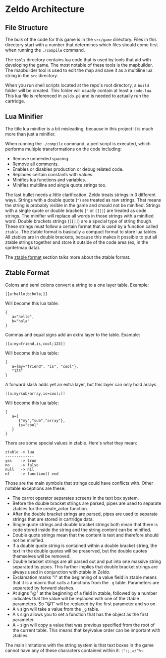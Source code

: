 # Zeldo Architecture

## File Structure
The bulk of the code for this game is in the `src/game` directory. Files in
this directory start with a number that determines which files should come
first when running the `./compile` command.

The `tools` directory contains lua code that is used by tools that aid with
developing the game. The most notable of these tools is the mapbuilder. The
mapbuilder tool is used to edit the map and save it as a multiline lua string
in the `src` directory.

When you run shell scripts located at the repo's root directory, a `build`
folder will be created. This folder will usually contain at least a `code.lua`.
This lua file is referenced in `zeldo.p8` and is needed to actually run the
cartridge.

## Lua Minifier
The title lua minifier is a bit misleading, because in this project it is much
more than just a minifier.

When running the `./compile` command, a perl script is executed, which performs
multiple transformations on the code including:
- Remove unneeded spacing.
- Remove all comments.
- Enables or disables production or debug related code.
- Replaces certain constants with values.
- Minifies lua functions and variables.
- Minifies multiline and single quote strings too.

The last bullet needs a little clarification. Zeldo treats strings in 3
different ways. Strings with a double quote (`"`) are treated as raw strings.
That means the string is probably visible in the game and should not be
minified. Strings with a single quote or double brackets (`'` or `[[]]`) are
treated as code strings. The minifier will replace all words in those strings
with a minified word. Double brackets strings (`[[]]`) are a special type of
string though. These strings must follow a certain format that is used by a
function called `ztable`. The ztable format is basically a compact format to
store lua tables. All ztables are in double brackets, because this makes it
possible to put all ztable strings together and store it outside of the code
area (ex, in the sprite/map data).

The [ztable format](#ztable-format) section talks more about the ztable format.

## Ztable Format
Colons and semi colons convert a string to a one layer table. Example:
```
[[a:hello;b:hola;]]
```

Will become this lua table:
```
{
   a="hello",
   b="hola"
}
```

Commas and equal signs add an extra layer to the table. Example:
```
[[a:my=friend,is,cool;123]]
```

Will become this lua table:
```
{
   a={my="friend", "is", "cool"},
   "123"
}
```

A forward slash adds yet an extra layer, but this layer can only hold arrays.
```
[[a:my/sub/array,is=cool;]]
```

Will become this lua table:
```
{
   a={
      {"my","sub","array"},
      is="cool"
   }
}
```

There are some special values in ztable. Here's what they mean:
```
ztable -> lua
-------------
yes    -> true
no     -> false
null   -> nil
nf     -> function() end
```

Those are the main symbols that strings could have conflicts with. Other
notable exceptions are these:
- The carrot operator separates screens in the text box system.
- Before the double bracket strings are parsed, pipes are used to separate
  ztables for the create_actor function.
- After the double bracket strings are parsed, pipes are used to separate
  strings that are stored in cartridge data.
- Single quote strings and double bracket strings both mean that there is code
  stored inside the string and the string content can be minified.
- Double quote strings mean that the content is text and therefore should not
  be minified.
- If a double quote string is contained within a double bracket string, the
  text in the double quotes will be preserved, but the double quotes themselves
  will be removed.
- Double bracket strings are all parsed out and put into one massive string
  separated by pipes. This further implies that double bracket strings are
  always used in conjunction with ztable in Zeldo.
- Exclamation marks "!" at the beginning of a value field in ztable means that
  it is a macro that calls a functions from the `_g` table. Parameters are
  separated by forward slashes.
- At signs "@" at the beginning of a field in ztable, followed by a number
  indicates that the value will be replaced with one of the ztable parameters.
  So "@1" will be replaced by the first parameter and so on.
- A `%` sign will take a value from the `_g` table.
- A `$` sign allows you to set a function that has the object as the first
  parameter.
- A `~` sign will copy a value that was previous specified from the root of the
  current table. This means that key/value order can be important with ztables.

The main limitations with the string system is that text boxes in the game
cannot have any of these characters contained within it: `|":;,=/^%~`.
